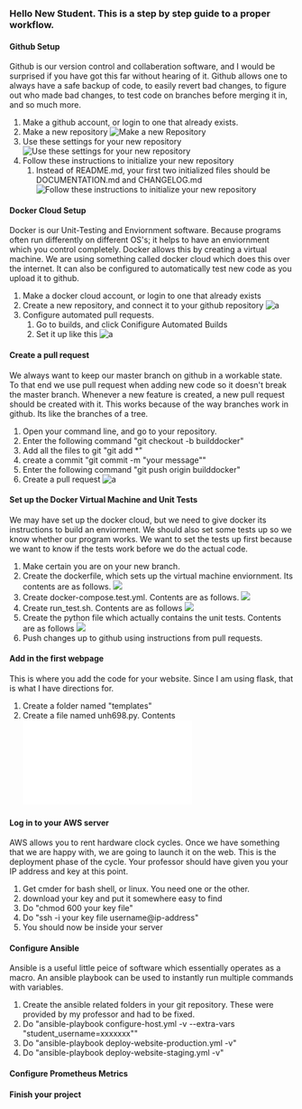 ### Hello New Student. This is a step by step guide to a proper workflow.

#### Github Setup
Github is our version control and collaberation software, and I would be surprised if you have got this far without hearing of it.
Github allows one to always have a safe backup of code, to easily revert bad changes, to figure out who made bad changes, to test code on branches before merging it in, and so much more.

1. Make a github account, or login to one that already exists.
1. Make a new repository 
![Make a new Repository](/images/new_repository.PNG)
1. Use these settings for your new repository
![Use these settings for your new repository](/images/new_repository_settings.PNG)
1. Follow these instructions to initialize your new repository
	1. Instead of README.md, your first two initialized files should be DOCUMENTATION.md and CHANGELOG.md
![Follow these instructions to initialize your new repository](/images/new_repository_instructions.PNG)

#### Docker Cloud Setup
Docker is our Unit-Testing and Enviornment software. Because programs often run differently on different OS's; it helps to have an enviornment which you control completely. Docker allows this by creating a virtual machine.
We are using something called docker cloud which does this over the internet. It can also be configured to automatically test new code as you upload it to github.

1. Make a docker cloud account, or login to one that already exists
1. Create a new repository, and connect it to your github repository
![a](/images/docker_connect.PNG)
1. Configure automated pull requests.
	1. Go to builds, and click Conifigure Automated Builds
	1. Set it up like this
![a](/images/docker_autobuild.PNG)

#### Create a pull request
We always want to keep our master branch on github in a workable state. To that end we use pull request when adding new code so it doesn't break the master branch. Whenever a new feature is created, a new pull request should be created with it.
This works because of the way branches work in github. Its like the branches of a tree.

1. Open your command line, and go to your repository.
1. Enter the following command "git checkout -b builddocker"
1. Add all the files to git "git add *"
1. create a commit "git commit -m "your message""
1. Enter the following command "git push origin builddocker"
1. Create a pull request
![a](/images/Pull_Request)

#### Set up the Docker Virtual Machine and Unit Tests
We may have set up the docker cloud, but we need to give docker its instructions to build an enviorment.
We should also set some tests up so we know whether our program works.
We want to set the tests up first because we want to know if the tests work before we do the actual code.

1. Make certain you are on your new branch.
1. Create the dockerfile, which sets up the virtual machine enviornment. Its contents are as follows.
![](/images/Dockerfile.PNG)
1. Create docker-compose.test.yml. Contents are as follows.
![](/images/Compose.PNG)
1. Create run_test.sh. Contents are as follows
![](/images/Run_Tests.PNG)
1. Create the python file which actually contains the unit tests. Contents are as follows
![](/images/test.PNG)
1. Push changes up to github using instructions from pull requests.

#### Add in the first webpage
This is where you add the code for your website. Since I am using flask, that is what I have directions for.
1. Create a folder named "templates"
1. Create a file named unh698.py. Contents
![a](/images/unh698.py)

#### Log in to your AWS server
AWS allows you to rent hardware clock cycles. Once we have something that we are happy with, we are going to launch it on the web.
This is the deployment phase of the cycle.
Your professor should have given you your IP address and key at this point.

1. Get cmder for bash shell, or linux. You need one or the other.
1. download your key and put it somewhere easy to find
1. Do "chmod 600 your key file"
1. Do "ssh -i your key file username@ip-address"
1. You should now be inside your server

#### Configure Ansible
Ansible is a useful little peice of software which essentially operates as a macro. An ansible playbook can be used to instantly run multiple commands with variables.

1. Create the ansible related folders in your git repository. These were provided by my professor and had to be fixed.
1. Do "ansible-playbook configure-host.yml -v --extra-vars "student_username=xxxxxxx""
1. Do "ansible-playbook deploy-website-production.yml -v"
1. Do "ansible-playbook deploy-website-staging.yml -v"

#### Configure Prometheus Metrics

#### Finish your project




